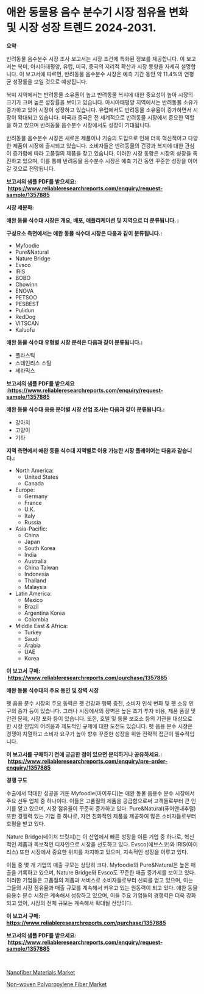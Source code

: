 <p><h1>애완 동물용 음수 분수기 시장 점유율 변화 및 시장 성장 트렌드 2024-2031.</h1></p><p><strong>요약</strong></p>
<p><p>반려동물 음수분수 시장 조사 보고서는 시장 조건에 특화된 정보를 제공합니다. 이 보고서는 북미, 아시아태평양, 유럽, 미국, 중국의 지리적 확산과 시장 동향을 자세히 설명합니다. 이 보고서에 따르면, 반려동물 음수분수 시장은 예측 기간 동안 약 11.4%의 연평균 성장률을 보일 것으로 예상됩니다.</p><p>북미 지역에서는 반려동물 소유율이 높고 반려동물 복지에 대한 중요성이 높아 시장의 크기가 크며 높은 성장률을 보이고 있습니다. 아시아태평양 지역에서는 반려동물 소유가 증가하고 있어 시장이 성장하고 있습니다. 유럽에서도 반려동물 소유율이 증가하면서 시장이 확대되고 있습니다. 미국과 중국은 전 세계적으로 반려동물 시장에서 중요한 역할을 하고 있으며 반려동물 음수분수 시장에서도 성장이 기대됩니다.</p><p>반려동물 음수분수 시장은 새로운 제품이나 기술의 도입으로 인해 더욱 혁신적이고 다양한 제품이 시장에 출시되고 있습니다. 소비자들은 반려동물의 건강과 복지에 대한 관심이 증가함에 따라 고품질의 제품을 찾고 있습니다. 이러한 시장 동향은 시장의 성장을 촉진하고 있으며, 이를 통해 반려동물 음수분수 시장은 예측 기간 동안 꾸준한 성장을 이어갈 것으로 전망됩니다.</p></p>
<p><strong>보고서의 샘플 PDF를 받으세요: &nbsp;<a href="https://www.reliableresearchreports.com/enquiry/request-sample/1357885">https://www.reliableresearchreports.com/enquiry/request-sample/1357885</a></strong></p>
<p><strong>시장 세분화:</strong></p>
<p><strong> 애완 동물 식수대 시장은 개요, 배포, 애플리케이션 및 지역으로 더 분류됩니다. :</strong></p>
<p><strong>구성요소 측면에서는 애완 동물 식수대 시장은 다음과 같이 분류됩니다.:</strong></p>
<p><ul><li>Myfoodie</li><li>Pure&Natural</li><li>Nature Bridge</li><li>Evsco</li><li>IRIS</li><li>BOBO</li><li>Chowinn</li><li>ENOVA</li><li>PETSOO</li><li>PESBEST</li><li>Pulidun</li><li>RedDog</li><li>VITSCAN</li><li>Kaluofu</li></ul></p>
<p><strong> 애완 동물 식수대 유형별 시장 분석은 다음과 같이 분류됩니다.:</strong></p>
<p><ul><li>플라스틱</li><li>스테인리스 스틸</li><li>세라믹스</li></ul></p>
<p><strong>보고서의 샘플 PDF를 받으세요 :<a href="https://www.reliableresearchreports.com/enquiry/request-sample/1357885">https://www.reliableresearchreports.com/enquiry/request-sample/1357885</a></strong></p>
<p><strong> 애완 동물 식수대 응용 분야별 시장 산업 조사는 다음과 같이 분류됩니다.:</strong></p>
<p><ul><li>강아지</li><li>고양이</li><li>기타</li></ul></p>
<p><strong>지역 측면에서 애완 동물 식수대 지역별로 이용 가능한 시장 플레이어는 다음과 같습니다.:</strong></p>
<p><ul>
    <li>
        North America:
        <ul>
            <li>United States</li>
            <li>Canada</li>
        </ul>
    </li>
    <li>
        Europe:
        <ul>
            <li>Germany</li>
            <li>France</li>
            <li>U.K.</li>
            <li>Italy</li>
            <li>Russia</li>
        </ul>
    </li>
    <li>
        Asia-Pacific:
        <ul>
            <li>China</li>
            <li>Japan</li>
            <li>South Korea</li>
            <li>India</li>
            <li>Australia</li>
            <li>China Taiwan</li>
            <li>Indonesia</li>
            <li>Thailand</li>
            <li>Malaysia</li>
        </ul>
    </li>
    <li>
        Latin America:
        <ul>
            <li>Mexico</li>
            <li>Brazil</li>
            <li>Argentina Korea</li>
            <li>Colombia</li>
        </ul>
    </li>
    <li>
        Middle East & Africa:
        <ul>
            <li>Turkey</li>
            <li>Saudi</li>
            <li>Arabia</li>
            <li>UAE</li>
            <li>Korea</li>
        </ul>
    </li>
    </ul></p>
<p><strong>이 보고서 구매: &nbsp;<a href="https://www.reliableresearchreports.com/purchase/1357885">https://www.reliableresearchreports.com/purchase/1357885</a></strong></p>
<p><strong>애완 동물 식수대의 주요 동인 및 장벽 시장</strong></p>
<p><p>펫 음용 분수 시장의 주요 동력은 펫 건강과 행복 증진, 소비자 인식 변화 및 펫 소유 인구의 증가 등이 있습니다. 그러나 시장에서의 장벽은 높은 초기 투자 비용, 제품 품질 및 안전 문제, 시장 포화 등이 있습니다. 또한, 호텔 및 동물 보호소 등의 기관을 대상으로 한 시장 진입의 어려움과 제도적인 규제에 대한 도전도 있습니다. 펫 음용 분수 시장은 경쟁이 치열하고 소비자 요구가 높아 향후 꾸준한 성장을 위한 전략적 접근이 필수적입니다.</p></p>
<p><strong>이 보고서를 구매하기 전에 궁금한 점이 있으면 문의하거나 공유하세요.: &nbsp;<a href="https://www.reliableresearchreports.com/enquiry/pre-order-enquiry/1357885">https://www.reliableresearchreports.com/enquiry/pre-order-enquiry/1357885</a></strong></p>
<p><strong>경쟁 구도</strong></p>
<p><p>수출에서 막대한 성공을 거둔 Myfoodie(마이푸디)는 애완 동물 음용수 분수 시장에서 주요 선두 업체 중 하나이다. 이들은 고품질의 제품을 공급함으로써 고객들로부터 큰 인기를 얻고 있으며, 시장 점유율이 꾸준히 증가하고 있다. Pure&Natural(퓨어앤내추럴) 또한 경쟁력 있는 기업 중 하나로, 자연 친화적인 제품을 제공하여 많은 소비자들로부터 호평을 받고 있다.</p><p>Nature Bridge(네이처 브릿지)는 이 산업에서 빠른 성장을 이룬 기업 중 하나로, 혁신적인 제품과 독보적인 디자인으로 시장을 선도하고 있다. Evsco(에브스코)와 IRIS(아이리스) 또한 시장에서 중요한 위치를 차지하고 있으며, 지속적인 성장을 이루고 있다.</p><p>이들 중 몇 개 기업의 매출 규모는 상당히 크다. Myfoodie와 Pure&Natural은 높은 매출을 기록하고 있으며, Nature Bridge와 Evsco도 꾸준한 매출 증가세를 보이고 있다. 이러한 기업들은 고품질의 제품과 서비스로 소비자들로부터 신뢰를 얻고 있으며, 이는 그들의 시장 점유율과 매출 규모를 계속해서 키우고 있는 원동력이 되고 있다. 애완 동물 음용수 분수 시장은 계속해서 성장하고 있으며, 이들 주요 기업들의 경쟁력은 더욱 강화되고 있어, 시장의 전체 규모는 계속해서 확대될 전망이다.</p></p>
<p><strong>이 보고서 구매: &nbsp; <a href="https://www.reliableresearchreports.com/purchase/1357885">https://www.reliableresearchreports.com/purchase/1357885</a></strong></p>
<p><strong>보고서의 샘플 PDF를 받으세요: &nbsp;<a href="https://www.reliableresearchreports.com/enquiry/request-sample/1357885">https://www.reliableresearchreports.com/enquiry/request-sample/1357885</a></strong><strong></strong></p>
<p>&nbsp;</p>
<p><p><a href="https://github.com/edytherolanlouisejk1miz0wig/Market-Research-Report-List-1/blob/main/nanofiber-materials-market.md">Nanofiber Materials Market</a></p><p><a href="https://military-diascia-e68.notion.site/Non-woven-Polypropylene-Fiber-Market-Size-Market-Trends-and-Growth-Outlook-forecasted-for-period-f-d4e0810f86234d78b92069d892e8c33f">Non-woven Polypropylene Fiber Market</a></p></p>
